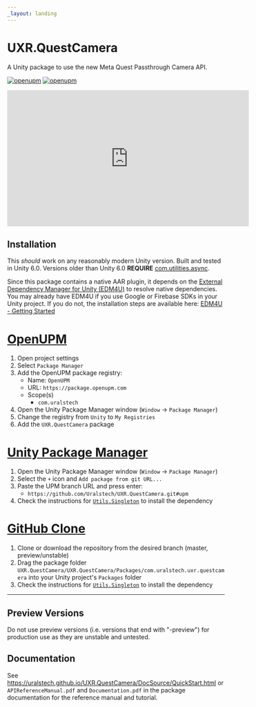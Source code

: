 ```yaml
---
_layout: landing
---
```


# UXR.QuestCamera

A Unity package to use the new Meta Quest Passthrough Camera API.

[![openupm](https://img.shields.io/npm/v/com.uralstech.uxr.questcamera?label=openupm&registry_uri=https://package.openupm.com)](https://openupm.com/packages/com.uralstech.uxr.questcamera/)
[![openupm](https://img.shields.io/badge/dynamic/json?color=brightgreen&label=downloads&query=%24.downloads&suffix=%2Fmonth&url=https%3A%2F%2Fpackage.openupm.com%2Fdownloads%2Fpoint%2Flast-month%2Fcom.uralstech.uxr.questcamera)](https://openupm.com/packages/com.uralstech.uxr.questcamera/)

<iframe width="560" height="315" src="https://www.youtube.com/embed/7Fq__tlaXSU?si=mn-qfbJAtJrcrQF0" title="YouTube video player" frameborder="0" allow="accelerometer; autoplay; clipboard-write; encrypted-media; gyroscope; picture-in-picture; web-share" referrerpolicy="strict-origin-when-cross-origin" allowfullscreen></iframe>

## Installation

This *should* work on any reasonably modern Unity version. Built and tested in Unity 6.0.
Versions older than Unity 6.0 **REQUIRE** [com.utilities.async](https://github.com/RageAgainstThePixel/com.utilities.async/).

Since this package contains a native AAR plugin, it depends on the [External Dependency Manager for Unity (EDM4U)](https://github.com/googlesamples/unity-jar-resolver) to resolve native dependencies.
You may already have EDM4U if you use Google or Firebase SDKs in your Unity project. If you do not, the installation steps are available
here: [EDM4U - Getting Started](https://github.com/googlesamples/unity-jar-resolver?tab=readme-ov-file#getting-started)

# [OpenUPM](#tab/openupm)

1. Open project settings
2. Select `Package Manager`
3. Add the OpenUPM package registry:
    - Name: `OpenUPM`
    - URL: `https://package.openupm.com`
    - Scope(s)
        - `com.uralstech`
4. Open the Unity Package Manager window (`Window` -> `Package Manager`)
5. Change the registry from `Unity` to `My Registries`
6. Add the `UXR.QuestCamera` package

# [Unity Package Manager](#tab/upm)

1. Open the Unity Package Manager window (`Window` -> `Package Manager`)
2. Select the `+` icon and `Add package from git URL...`
3. Paste the UPM branch URL and press enter:
    - `https://github.com/Uralstech/UXR.QuestCamera.git#upm`
4. Check the instructions for [`Utils.Singleton`](https://uralstech.github.io/Utils.Singleton) to install the dependency

# [GitHub Clone](#tab/github)

1. Clone or download the repository from the desired branch (master, preview/unstable)
2. Drag the package folder `UXR.QuestCamera/UXR.QuestCamera/Packages/com.uralstech.uxr.questcamera` into your Unity project's `Packages` folder
3. Check the instructions for [`Utils.Singleton`](https://uralstech.github.io/Utils.Singleton) to install the dependency

---

## Preview Versions

Do not use preview versions (i.e. versions that end with "-preview") for production use as they are unstable and untested.

## Documentation

See <https://uralstech.github.io/UXR.QuestCamera/DocSource/QuickStart.html> or `APIReferenceManual.pdf` and `Documentation.pdf` in the package documentation for the reference manual and tutorial.
